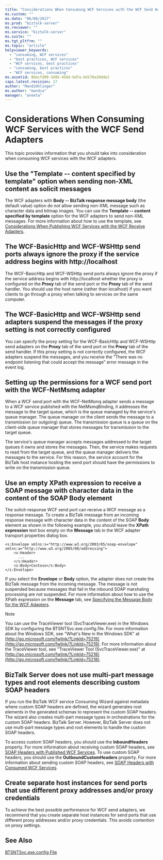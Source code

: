 ```yaml
---
title: "Considerations When Consuming WCF Services with the WCF Send Adapters | Microsoft Docs"
ms.custom: ""
ms.date: "06/08/2017"
ms.prod: "biztalk-server"
ms.reviewer: ""
ms.service: "biztalk-server"
ms.suite: ""
ms.tgt_pltfrm: ""
ms.topic: "article"
helpviewer_keywords: 
  - "consuming, WCF services"
  - "best practices, WCF services"
  - "WCF services, best practices"
  - "consuming, best practices"
  - "WCF services, consuming"
ms.assetid: 8bbcfd99-3495-458d-bd7a-6d170a29dde2
caps.latest.revision: 17
author: "MandiOhlinger"
ms.author: "mandia"
manager: "anneta"
---
```

# Considerations When Consuming WCF Services with the WCF Send Adapters
This topic provides information that you should take into consideration when consuming WCF services with the WCF adapters.  
  
## Use the "Template -- content specified by template" option when sending non-XML content as solicit messages  
 The WCF adapters with **Body -- BizTalk response message body** (the default value) option do not allow sending non-XML message such as character data and bitmap images. You can use the **Template -- content specified by template** option for the WCF adapters to send non-XML messages. For more information about how to use the template, see [Considerations When Publishing WCF Services with the WCF Receive Adapters](../core/considerations-when-publishing-wcf-services-with-the-wcf-receive-adapters.md).  
  
## The WCF-BasicHttp and WCF-WSHttp send ports always ignore the proxy if the service address begins with http://localhost  
 The WCF-BasicHttp and WCF-WSHttp send ports always ignore the proxy if the service address begins with http://localhost whether the proxy is configured on the **Proxy** tab of the send port or the **Proxy** tab of the send handler. You should use the host name (rather than localhost) if you want clients to go through a proxy when talking to services on the same computer.  
  
## The WCF-BasicHttp and WCF-WSHttp send adapters suspend the messages if the proxy setting is not correctly configured  
 You can specify the proxy setting for the WCF-BasicHttp and WCF-WSHttp send adapters on the **Proxy** tab of the send port or the **Proxy** tab of the send handler. If this proxy setting is not correctly configured, the WCF adapters suspend the messages, and you receive the "There was no endpoint listening that could accept the message" error message in the event log.  
  
## Setting up the permissions for a WCF send port with the WCF-NetMsmq adapter  
 When a WCF send port with the WCF-NetMsmq adapter sends a message to a WCF service published with the NetMsmqBinding, it addresses the message to the target queue, which is the queue managed by the service's queue manager. The queue manager on the client sends the message to a transmission (or outgoing) queue. The transmission queue is a queue on the client-side queue manager that stores messages for transmission to the target queue.  
  
 The service's queue manager accepts messages addressed to the target queues it owns and stores the messages. Then, the service makes requests to read from the target queue, and the queue manager delivers the messages to the service. For this reason, the service account for the BizTalk host instance hosting the send port should have the permissions to write on the transmission queue.  
  
## Use an empty XPath expression to receive a SOAP message with character data in the content of the SOAP Body element  
 The solicit-response WCF send port can receive a WCF message as a response message. To create a BizTalk message from an incoming response message with character data in the content of the SOAP **Body** element as shown in the following example, you should leave the **XPath expression** text box empty on the **Message** tab in the WCF adapter transport properties dialog box.  
  
```  
<s:Envelope xmlns:s="http://www.w3.org/2003/05/soap-envelope" xmlns:a="http://www.w3.org/2005/08/addressing">  
    <s:Header>  
      ...  
    </s:Header>  
    <s:Body>Contoso</s:Body>  
</s:Envelope>  
```  
  
 If you select the **Envelope** or **Body** option, the adapter does not create the BizTalk message from the incoming message. The message is not suspended because messages that fail in the inbound SOAP marshaling processing are not suspended. For more information about how to use the XPath expression on the **Message** tab, see [Specifying the Message Body for the WCF Adapters](../core/specifying-the-message-body-for-the-wcf-adapters.md).  
  
> [!NOTE]
>  You can use the TraceViewer tool (SvcTraceViewer.exe) in the Windows SDK by configuring the BTSNTSvc.exe.config.file. For more information about the Windows SDK, see "What's New in the Windows SDK" at [http://go.microsoft.com/fwlink/?LinkId=75219](http://go.microsoft.com/fwlink/?LinkId=75219). For more information about the TraceViewer tool, see "TraceViewer Tool (SvcTraceViewer.exe)" at [http://go.microsoft.com/fwlink/?LinkId=75218](http://go.microsoft.com/fwlink/?LinkId=75218).  
  
## BizTalk Server does not use multi-part message types and root elements describing custom SOAP headers  
 If you run the BizTalk WCF service Consuming Wizard against metadata where custom SOAP headers are defined, the wizard generates root elements in the generated schemas to represent the custom SOAP headers. The wizard also creates multi-part message types in orchestrations for the custom SOAP headers. BizTalk Server. However, BizTalk Server does not use multi-part message types and root elements to handle the custom SOAP headers.  
  
 To access custom SOAP headers, you should use the **InboundHeaders** property. For more information about receiving custom SOAP headers, see [SOAP Headers with Published WCF Services](../core/soap-headers-with-published-wcf-services.md). To use custom SOAP headers, you should use the **OutboundCustomHeaders** property. For more information about sending custom SOAP headers, see [SOAP Headers with Consumed WCF Services](../core/soap-headers-with-consumed-wcf-services.md).  
  
## Create separate host instances for send ports that use different proxy addresses and/or proxy credentials  
 To achieve the best possible performance for WCF send adapters, we recommend that you create separate host instances for send ports that use different proxy addresses and/or proxy credentials. This avoids contention on proxy settings.  
  
## See Also  
 [BTSNTSvc.exe.config File](../core/btsntsvc-exe-config-file.md)